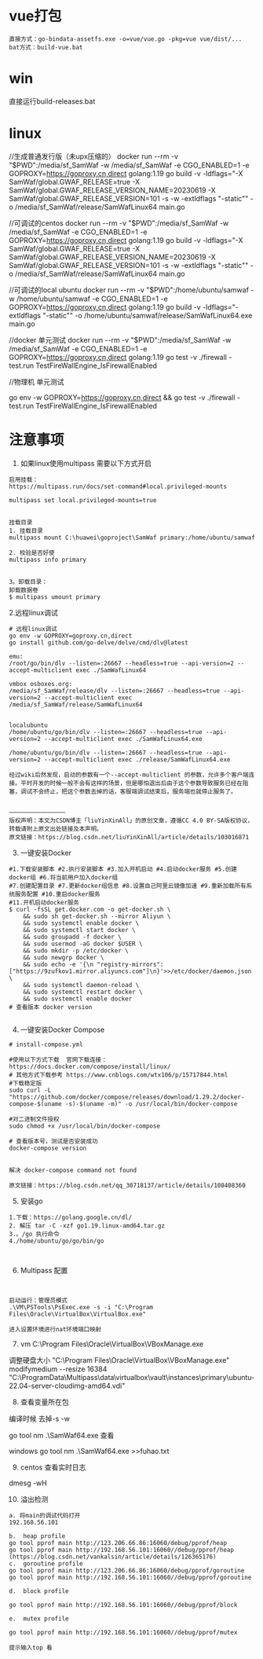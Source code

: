 # vue打包
```
直接方式：go-bindata-assetfs.exe -o=vue/vue.go -pkg=vue vue/dist/...
bat方式：build-vue.bat
```

# win
直接运行build-releases.bat

# linux
//生成普通发行版（未upx压缩的）
docker run --rm -v "$PWD":/media/sf_SamWaf -w /media/sf_SamWaf -e CGO_ENABLED=1 -e GOPROXY=https://goproxy.cn,direct golang:1.19 go build -v -ldflags="-X SamWaf/global.GWAF_RELEASE=true -X SamWaf/global.GWAF_RELEASE_VERSION_NAME=20230619 -X SamWaf/global.GWAF_RELEASE_VERSION=101 -s -w -extldflags "-static"" -o /media/sf_SamWaf/release/SamWafLinux64 main.go


//可调试的centos
docker run --rm -v "$PWD":/media/sf_SamWaf -w /media/sf_SamWaf -e CGO_ENABLED=1 -e GOPROXY=https://goproxy.cn,direct golang:1.19 go build -v -ldflags="-X SamWaf/global.GWAF_RELEASE=true -X SamWaf/global.GWAF_RELEASE_VERSION_NAME=20230619 -X SamWaf/global.GWAF_RELEASE_VERSION=101 -s -w -extldflags "-static"" -o /media/sf_SamWaf/release/SamWafLinux64 main.go

//可调试的local ubuntu
docker run --rm -v "$PWD":/home/ubuntu/samwaf -w /home/ubuntu/samwaf -e CGO_ENABLED=1 -e GOPROXY=https://goproxy.cn,direct golang:1.19 go build -v -ldflags="-extldflags "-static"" -o /home/ubuntu/samwaf/release/SamWafLinux64.exe main.go

//docker 单元测试
docker run --rm -v "$PWD":/media/sf_SamWaf -w /media/sf_SamWaf -e CGO_ENABLED=1 -e GOPROXY=https://goproxy.cn,direct golang:1.19 go test -v ./firewall -test.run TestFireWallEngine_IsFirewallEnabled

//物理机 单元测试

go env -w GOPROXY=https://goproxy.cn,direct  && go test -v ./firewall -test.run TestFireWallEngine_IsFirewallEnabled

# 注意事项
1. 如果linux使用multipass 需要以下方式开启
 
 ```
启用挂载：
https://multipass.run/docs/set-command#local.privileged-mounts

multipass set local.privileged-mounts=true


挂载目录
1. 挂载目录 
multipass mount C:\huawei\goproject\SamWaf primary:/home/ubuntu/samwaf

2. 校验是否好使
multipass info primary


3。卸载目录：
卸载数据卷
$ multipass umount primary

```

2.远程linux调试
```
# 远程linux调试
go env -w GOPROXY=goproxy.cn,direct
go install github.com/go-delve/delve/cmd/dlv@latest

emu:
/root/go/bin/dlv --listen=:26667 --headless=true --api-version=2 --accept-multiclient exec ./SamWafLinux64

vmbox osboxes.org:
/media/sf_SamWaf/release/dlv --listen=:26667 --headless=true --api-version=2 --accept-multiclient exec /media/sf_SamWaf/release/SamWafLinux64


localubuntu 
/home/ubuntu/go/bin/dlv --listen=:26667 --headless=true --api-version=2 --accept-multiclient exec ./SamWafLinux64.exe

/home/ubuntu/go/bin/dlv --listen=:26667 --headless=true --api-version=2 --accept-multiclient exec ./release/SamWafLinux64.exe

经过wiki后然发现，启动的参数有一个--accept-multiclient 的参数，允许多个客户端连接。平时开发的时候一般不会有这样的场景，但是哪怕退出后由于这个参数导致服务已经在阻塞，调试不会终止，把这个参数去掉的话，客服端调试结束后，服务端也就停止服务了。


————————————————
版权声明：本文为CSDN博主「liuYinXinAll」的原创文章，遵循CC 4.0 BY-SA版权协议，转载请附上原文出处链接及本声明。
原文链接：https://blog.csdn.net/liuYinXinAll/article/details/103016871
```

3. 一键安装Docker
```
#1.下载安装脚本 #2.执行安装脚本 #3.加入开机启动 #4.启动docker服务 #5.创建docker组 #6.将当前用户加入docker组
#7.创建配置目录 #7.更新docker组信息 #8.设置自己阿里云镜像加速 #9.重新加载所有系统服务配置 #10.重启docker服务  
#11.开机启动docker服务
$ curl -fsSL get.docker.com -o get-docker.sh \
    && sudo sh get-docker.sh --mirror Aliyun \
    && sudo systemctl enable docker \
    && sudo systemctl start docker \
    && sudo groupadd -f docker \
    && sudo usermod -aG docker $USER \
    && sudo mkdir -p /etc/docker \
    && sudo newgrp docker \
    && sudo echo -e '{\n "registry-mirrors":["https://9zufkov1.mirror.aliyuncs.com"]\n}'>>/etc/docker/daemon.json \
    && sudo systemctl daemon-reload \
    && sudo systemctl restart docker \
    && sudo svstemctl enable docker  
# 查看版本 docker version


```

4. 一键安装Docker Compose

``` 
# install-compose.yml  

#使用以下方式下载  官网下载连接：https://docs.docker.com/compose/install/linux/
# 其他方式下载参考 https://www.cnblogs.com/wtx106/p/15717844.html
#下载稳定版
sudo curl -L "https://github.com/docker/compose/releases/download/1.29.2/docker-compose-$(uname -s)-$(uname -m)" -o /usr/local/bin/docker-compose

#对二进制文件授权
sudo chmod +x /usr/local/bin/docker-compose

# 查看版本号，测试是否安装成功
docker-compose version 


解决 docker-compose command not found
 
原文链接：https://blog.csdn.net/qq_30718137/article/details/108408360
```

5. 安装go
```
1.下载：https://golang.google.cn/dl/
2. 解压 tar -C -xzf go1.19.linux-amd64.tar.gz
3.。/go 执行命令
4./home/ubuntu/go/go/bin/go



```
6. Multipass 配置

```


启动运行：管理员模式
.\VM\PSTools\PsExec.exe -s -i "C:\Program Files\Oracle\VirtualBox\VirtualBox.exe"

进入设置环境进行nat环境端口映射
```

7. vm
C:\Program Files\Oracle\VirtualBox\VBoxManage.exe

调整硬盘大小
"C:\Program Files\Oracle\VirtualBox\VBoxManage.exe" modifymedium --resize 16384 "C:\ProgramData\Multipass\data\virtualbox\vault\instances\primary\ubuntu-22.04-server-cloudimg-amd64.vdi"


8. 查看变量所在包

 编译时候 去掉-s -w
 
 go tool nm .\SamWaf64.exe 查看
 
 windows go tool nm .\SamWaf64.exe >>fuhao.txt
 
 
 9. centos 查看实时日志 
 
 dmesg -wH
 
 10. 溢出检测
 
 ```
 a. 将main的调试代码打开
 192.168.56.101
 
 b.  heap profile 
go tool pprof main http://123.206.66.86:16060/debug/pprof/heap
go tool pprof main http://192.168.56.101:16060//debug/pprof/heap
(https://blog.csdn.net/vankalsin/article/details/126365176)
c.  goroutine profile
go tool pprof main http://123.206.66.86:16060/debug/pprof/goroutine
go tool pprof main http://192.168.56.101:16060//debug/pprof/goroutine

d.  block profile

go tool pprof main http://192.168.56.101:16060//debug/pprof/block

e.  mutex profile

go tool pprof main http://192.168.56.101:16060//debug/pprof/mutex

提示输入top 看
 ```
 